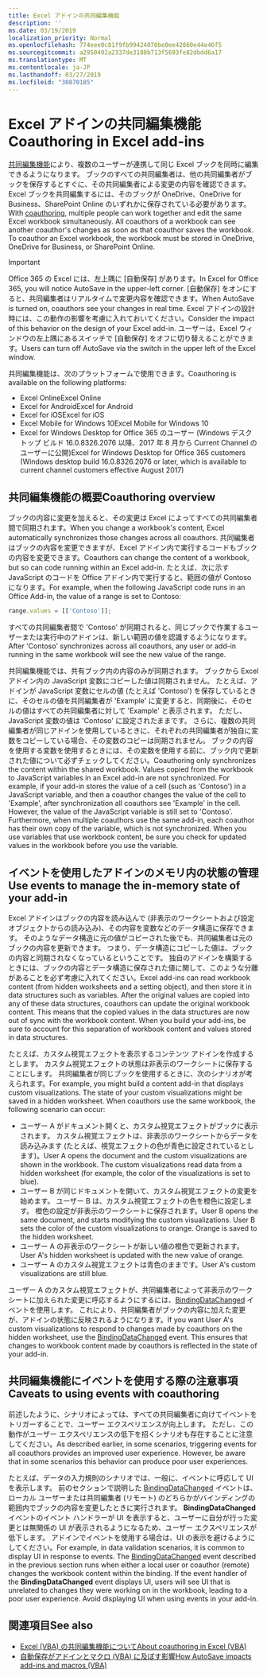 ```yaml
---
title: Excel アドインの共同編集機能
description: ''
ms.date: 03/19/2019
localization_priority: Normal
ms.openlocfilehash: 774eee0c81f9fb99424070be0ee42860e44e46f5
ms.sourcegitcommit: a2950492a2337de3180b713f5693fe82dbdd6a17
ms.translationtype: MT
ms.contentlocale: ja-JP
ms.lasthandoff: 03/27/2019
ms.locfileid: "30870185"
---
```

# <a name="coauthoring-in-excel-add-ins"></a><span data-ttu-id="db027-102">Excel アドインの共同編集機能</span><span class="sxs-lookup"><span data-stu-id="db027-102">Coauthoring in Excel add-ins</span></span>  

<span data-ttu-id="db027-p101">[共同編集機能](https://support.office.com/article/Collaborate-on-Excel-workbooks-at-the-same-time-with-co-authoring-7152aa8b-b791-414c-a3bb-3024e46fb104)により、複数のユーザーが連携して同じ Excel ブックを同時に編集できるようになります。 ブックのすべての共同編集者は、他の共同編集者がブックを保存するとすぐに、その共同編集者による変更の内容を確認できます。 Excel ブックを共同編集するには、そのブックが OneDrive、OneDrive for Business、SharePoint Online のいずれかに保存されている必要があります。</span><span class="sxs-lookup"><span data-stu-id="db027-p101">With [coauthoring](https://support.office.com/article/Collaborate-on-Excel-workbooks-at-the-same-time-with-co-authoring-7152aa8b-b791-414c-a3bb-3024e46fb104), multiple people can work together and edit the same Excel workbook simultaneously. All coauthors of a workbook can see another coauthor's changes as soon as that coauthor saves the workbook. To coauthor an Excel workbook, the workbook must be stored in OneDrive, OneDrive for Business, or SharePoint Online.</span></span>

> [!IMPORTANT]
> <span data-ttu-id="db027-106">Office 365 の Excel には、左上隅に [自動保存] があります。</span><span class="sxs-lookup"><span data-stu-id="db027-106">In Excel for Office 365, you will notice AutoSave in the upper-left corner.</span></span> <span data-ttu-id="db027-107">[自動保存] をオンにすると、共同編集者はリアルタイムで変更内容を確認できます。</span><span class="sxs-lookup"><span data-stu-id="db027-107">When AutoSave is turned on, coauthors see your changes in real time.</span></span> <span data-ttu-id="db027-108">Excel アドインの設計時には、この動作の影響を考慮に入れておいてください。</span><span class="sxs-lookup"><span data-stu-id="db027-108">Consider the impact of this behavior on the design of your Excel add-in.</span></span> <span data-ttu-id="db027-109">ユーザーは、Excel ウィンドウの左上隅にあるスイッチで [自動保存] をオフに切り替えることができます。</span><span class="sxs-lookup"><span data-stu-id="db027-109">Users can turn off AutoSave via the switch in the upper left of the Excel window.</span></span>

<span data-ttu-id="db027-110">共同編集機能は、次のプラットフォームで使用できます。</span><span class="sxs-lookup"><span data-stu-id="db027-110">Coauthoring is available on the following platforms:</span></span>

- <span data-ttu-id="db027-111">Excel Online</span><span class="sxs-lookup"><span data-stu-id="db027-111">Excel Online</span></span>
- <span data-ttu-id="db027-112">Excel for Android</span><span class="sxs-lookup"><span data-stu-id="db027-112">Excel for Android</span></span>
- <span data-ttu-id="db027-113">Excel for iOS</span><span class="sxs-lookup"><span data-stu-id="db027-113">Excel for iOS</span></span>
- <span data-ttu-id="db027-114">Excel Mobile for Windows 10</span><span class="sxs-lookup"><span data-stu-id="db027-114">Excel Mobile for Windows 10</span></span>
- <span data-ttu-id="db027-115">Excel for Windows Desktop for Office 365 のユーザー (Windows デスクトップ ビルド 16.0.8326.2076 以降、2017 年 8 月から Current Channel のユーザーに公開)</span><span class="sxs-lookup"><span data-stu-id="db027-115">Excel for Windows Desktop for Office 365 customers (Windows desktop build 16.0.8326.2076 or later, which is available to current channel customers effective August 2017)</span></span>

## <a name="coauthoring-overview"></a><span data-ttu-id="db027-116">共同編集機能の概要</span><span class="sxs-lookup"><span data-stu-id="db027-116">Coauthoring overview</span></span>

<span data-ttu-id="db027-117">ブックの内容に変更を加えると、その変更は Excel によってすべての共同編集者間で同期されます。</span><span class="sxs-lookup"><span data-stu-id="db027-117">When you change a workbook's content, Excel automatically synchronizes those changes across all coauthors.</span></span> <span data-ttu-id="db027-118">共同編集者はブックの内容を変更できますが、Excel アドイン内で実行するコードもブックの内容を変更できます。</span><span class="sxs-lookup"><span data-stu-id="db027-118">Coauthors can change the content of a workbook, but so can code running within an Excel add-in.</span></span> <span data-ttu-id="db027-119">たとえば、次に示す JavaScript のコードを Office アドイン内で実行すると、範囲の値が Contoso になります。</span><span class="sxs-lookup"><span data-stu-id="db027-119">For example, when the following JavaScript code runs in an Office Add-in, the value of a range is set to Contoso:</span></span>

```js
range.values = [['Contoso']];
```
<span data-ttu-id="db027-120">すべての共同編集者間で 'Contoso' が同期されると、同じブックで作業するユーザーまたは実行中のアドインは、新しい範囲の値を認識するようになります。</span><span class="sxs-lookup"><span data-stu-id="db027-120">After 'Contoso' synchronizes across all coauthors, any user or add-in running in the same workbook will see the new value of the range.</span></span> 

<span data-ttu-id="db027-p104">共同編集機能では、共有ブック内の内容のみが同期されます。 ブックから Excel アドイン内の JavaScript 変数にコピーした値は同期されません。 たとえば、アドインが JavaScript 変数にセルの値 (たとえば 'Contoso') を保存しているときに、そのセルの値を共同編集者が 'Example' に変更すると、同期後に、そのセルの値はすべての共同編集者に対して 'Example' と表示されます。 ただし、JavaScript 変数の値は 'Contoso' に設定されたままです。 さらに、複数の共同編集者が同じアドインを使用しているときに、それぞれの共同編集者が独自に変数をコピーしている場合、その変数のコピーは同期されません。 ブックの内容を使用する変数を使用するときには、その変数を使用する前に、ブック内で更新された値について必ずチェックしてください。</span><span class="sxs-lookup"><span data-stu-id="db027-p104">Coauthoring only synchronizes the content within the shared workbook. Values copied from the workbook to JavaScript variables in an Excel add-in are not synchronized. For example, if your add-in stores the value of a cell (such as 'Contoso') in a JavaScript variable, and then a coauthor changes the value of the cell to 'Example', after synchronization all coauthors see 'Example' in the cell. However, the value of the JavaScript variable is still set to 'Contoso'. Furthermore, when multiple coauthors use the same add-in, each coauthor has their own copy of the variable, which is not synchronized. When you use variables that use workbook content, be sure you check for updated values in the workbook before you use the variable.</span></span>

## <a name="use-events-to-manage-the-in-memory-state-of-your-add-in"></a><span data-ttu-id="db027-127">イベントを使用したアドインのメモリ内の状態の管理</span><span class="sxs-lookup"><span data-stu-id="db027-127">Use events to manage the in-memory state of your add-in</span></span>

<span data-ttu-id="db027-p105">Excel アドインはブックの内容を読み込んで (非表示のワークシートおよび設定オブジェクトからの読み込み)、その内容を変数などのデータ構造に保存できます。 そのようなデータ構造に元の値がコピーされた後でも、共同編集者は元のブックの内容を更新できます。 つまり、データ構造にコピーした値は、ブックの内容と同期されなくなっているということです。 独自のアドインを構築するときには、ブックの内容とデータ構造に保存された値に関して、このような分離があることを必ず考慮に入れてください。</span><span class="sxs-lookup"><span data-stu-id="db027-p105">Excel add-ins can read workbook content (from hidden worksheets and a setting object), and then store it in data structures such as variables. After the original values are copied into any of these data structures, coauthors can update the original workbook content. This means that the copied values in the data structures are now out of sync with the workbook content. When you build your add-ins, be sure to account for this separation of workbook content and values stored in data structures.</span></span>

<span data-ttu-id="db027-p106">たとえば、カスタム視覚エフェクトを表示するコンテンツ アドインを作成するとします。 カスタム視覚エフェクトの状態は非表示のワークシートに保存することにします。 共同編集者が同じブックを使用するときに、次のシナリオが考えられます。</span><span class="sxs-lookup"><span data-stu-id="db027-p106">For example, you might build a content add-in that displays custom visualizations. The state of your custom visualizations might be saved in a hidden worksheet. When coauthors use the same workbook, the following scenario can occur:</span></span>

- <span data-ttu-id="db027-p107">ユーザー A がドキュメント開くと、カスタム視覚エフェクトがブックに表示されます。 カスタム視覚エフェクトは、非表示のワークシートからデータを読み込みます (たとえば、視覚エフェクトの色が青色に設定されているとします)。</span><span class="sxs-lookup"><span data-stu-id="db027-p107">User A opens the document and the custom visualizations are shown in the workbook. The custom visualizations read data from a hidden worksheet (for example, the color of the visualizations is set to blue).</span></span>
- <span data-ttu-id="db027-p108">ユーザー B が同じドキュメントを開いて、カスタム視覚エフェクトの変更を始めます。 ユーザー B は、カスタム視覚エフェクトの色を橙色に設定します。 橙色の設定が非表示のワークシートに保存されます。</span><span class="sxs-lookup"><span data-stu-id="db027-p108">User B opens the same document, and starts modifying the custom visualizations. User B sets the color of the custom visualizations to orange. Orange is saved to the hidden worksheet.</span></span>
- <span data-ttu-id="db027-140">ユーザー A の非表示のワークシートが新しい値の橙色で更新されます。</span><span class="sxs-lookup"><span data-stu-id="db027-140">User A's hidden worksheet is updated with the new value of orange.</span></span>
- <span data-ttu-id="db027-141">ユーザー A のカスタム視覚エフェクトは青色のままです。</span><span class="sxs-lookup"><span data-stu-id="db027-141">User A's custom visualizations are still blue.</span></span>

<span data-ttu-id="db027-p109">ユーザー A のカスタム視覚エフェクトが、共同編集者によって非表示のワークシートに加えられた変更に呼応するようにするには、[BindingDataChanged](/javascript/api/office/office.bindingdatachangedeventargs) イベントを使用します。 これにより、共同編集者がブックの内容に加えた変更が、アドインの状態に反映されるようになります。</span><span class="sxs-lookup"><span data-stu-id="db027-p109">If you want User A's custom visualizations to respond to changes made by coauthors on the hidden worksheet, use the [BindingDataChanged](/javascript/api/office/office.bindingdatachangedeventargs) event. This ensures that changes to workbook content made by coauthors is reflected in the state of your add-in.</span></span>

## <a name="caveats-to-using-events-with-coauthoring"></a><span data-ttu-id="db027-144">共同編集機能にイベントを使用する際の注意事項</span><span class="sxs-lookup"><span data-stu-id="db027-144">Caveats to using events with coauthoring</span></span>

<span data-ttu-id="db027-p110">前述したように、シナリオによっては、すべての共同編集者に向けてイベントをトリガーすることで、ユーザー エクスペリエンスが向上します。 ただし、この動作がユーザー エクスペリエンスの低下を招くシナリオも存在することに注意してください。</span><span class="sxs-lookup"><span data-stu-id="db027-p110">As described earlier, in some scenarios, triggering events for all coauthors provides an improved user experience. However, be aware that in some scenarios this behavior can produce poor user experiences.</span></span> 

<span data-ttu-id="db027-p111">たとえば、データの入力規則のシナリオでは、一般に、イベントに呼応して UI を表示します。 前のセクションで説明した [BindingDataChanged](/javascript/api/office/office.bindingdatachangedeventargs) イベントは、ローカル ユーザーまたは共同編集者 (リモート) のどちらかがバインディングの範囲内でブックの内容を変更したときに実行されます。 **BindingDataChanged** イベントのイベント ハンドラーが UI を表示すると、ユーザーに自分が行った変更とは無関係の UI が表示されるようになるため、ユーザー エクスペリエンスが低下します。 アドインでイベントを使用する場合は、UI の表示を避けるようにしてください。</span><span class="sxs-lookup"><span data-stu-id="db027-p111">For example, in data validation scenarios, it is common to display UI in response to events. The [BindingDataChanged](/javascript/api/office/office.bindingdatachangedeventargs) event described in the previous section runs when either a local user or coauthor (remote) changes the workbook content within the binding. If the event handler of the **BindingDataChanged** event displays UI, users will see UI that is unrelated to changes they were working on in the workbook, leading to a poor user experience. Avoid displaying UI when using events in your add-in.</span></span>

## <a name="see-also"></a><span data-ttu-id="db027-151">関連項目</span><span class="sxs-lookup"><span data-stu-id="db027-151">See also</span></span>

- [<span data-ttu-id="db027-152">Excel (VBA) の共同編集機能について</span><span class="sxs-lookup"><span data-stu-id="db027-152">About coauthoring in Excel (VBA)</span></span>](/office/vba/excel/concepts/about-coauthoring-in-excel)
- [<span data-ttu-id="db027-153">自動保存がアドインとマクロ (VBA) に及ぼす影響</span><span class="sxs-lookup"><span data-stu-id="db027-153">How AutoSave impacts add-ins and macros (VBA)</span></span>](/office/vba/library-reference/concepts/how-autosave-impacts-addins-and-macros)
